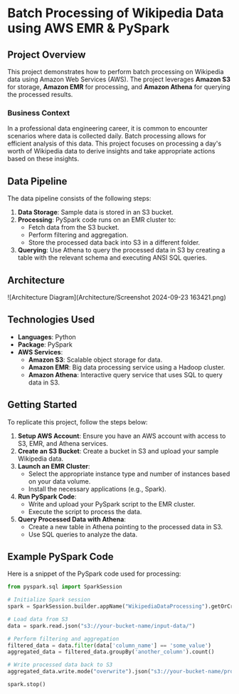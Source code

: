# Batch Processing of Wikipedia Data using AWS EMR & PySpark

## Project Overview

This project demonstrates how to perform batch processing on Wikipedia data using Amazon Web Services (AWS). The project leverages **Amazon S3** for storage, **Amazon EMR** for processing, and **Amazon Athena** for querying the processed results. 

### Business Context

In a professional data engineering career, it is common to encounter scenarios where data is collected daily. Batch processing allows for efficient analysis of this data. This project focuses on processing a day's worth of Wikipedia data to derive insights and take appropriate actions based on these insights.

## Data Pipeline

The data pipeline consists of the following steps:

1. **Data Storage**: Sample data is stored in an S3 bucket.
2. **Processing**: PySpark code runs on an EMR cluster to:
   - Fetch data from the S3 bucket.
   - Perform filtering and aggregation.
   - Store the processed data back into S3 in a different folder.
3. **Querying**: Use Athena to query the processed data in S3 by creating a table with the relevant schema and executing ANSI SQL queries.


## Architecture

![Architecture Diagram](Architecture/Screenshot 2024-09-23 163421.png)


## Technologies Used

- **Languages**: Python
- **Package**: PySpark
- **AWS Services**:
  - **Amazon S3**: Scalable object storage for data.
  - **Amazon EMR**: Big data processing service using a Hadoop cluster.
  - **Amazon Athena**: Interactive query service that uses SQL to query data in S3.

## Getting Started

To replicate this project, follow the steps below:

1. **Setup AWS Account**: Ensure you have an AWS account with access to S3, EMR, and Athena services.
2. **Create an S3 Bucket**: Create a bucket in S3 and upload your sample Wikipedia data.
3. **Launch an EMR Cluster**:
   - Select the appropriate instance type and number of instances based on your data volume.
   - Install the necessary applications (e.g., Spark).
4. **Run PySpark Code**:
   - Write and upload your PySpark script to the EMR cluster.
   - Execute the script to process the data.
5. **Query Processed Data with Athena**:
   - Create a new table in Athena pointing to the processed data in S3.
   - Use SQL queries to analyze the data.

## Example PySpark Code

Here is a snippet of the PySpark code used for processing:

```python
from pyspark.sql import SparkSession

# Initialize Spark session
spark = SparkSession.builder.appName("WikipediaDataProcessing").getOrCreate()

# Load data from S3
data = spark.read.json("s3://your-bucket-name/input-data/")

# Perform filtering and aggregation
filtered_data = data.filter(data['column_name'] == 'some_value')
aggregated_data = filtered_data.groupBy('another_column').count()

# Write processed data back to S3
aggregated_data.write.mode("overwrite").json("s3://your-bucket-name/processed-data/")

spark.stop()
